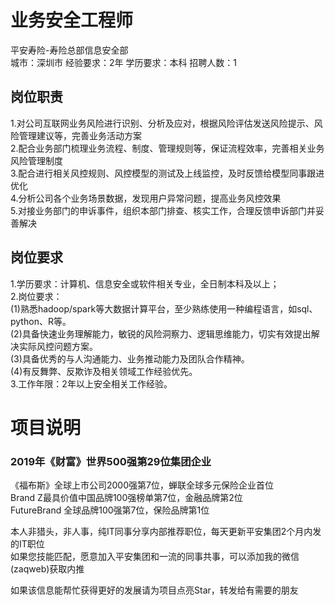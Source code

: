 # 业务安全工程师
平安寿险-寿险总部信息安全部  
城市：深圳市 经验要求：2年 学历要求：本科  招聘人数：1

## 岗位职责
1.对公司互联网业务风险进行识别、分析及应对，根据风险评估发送风险提示、风险管理建议等，完善业务活动方案   
2.配合业务部门梳理业务流程、制度、管理规则等，保证流程效率，完善相关业务风险管理制度   
3.配合进行相关风控规则、风控模型的测试及上线监控，及时反馈给模型同事跟进优化   
4.分析公司各个业务场景数据，发现用户异常问题，提高业务风控效果   
5.对接业务部门的申诉事件，组织本部门排查、核实工作，合理反馈申诉部门并妥善解决

## 岗位要求
1.学历要求：计算机、信息安全或软件相关专业，全日制本科及以上；   
2.岗位要求：   
(1)熟悉hadoop/spark等大数据计算平台，至少熟练使用一种编程语言，如sql、python、R等。   
(2)具备快速业务理解能力，敏锐的风险洞察力、逻辑思维能力，切实有效提出解决实际风控问题方案。   
(3)具备优秀的与人沟通能力、业务推动能力及团队合作精神。   
(4)有反舞弊、反欺诈及相关领域工作经验优先。   
3.工作年限：2年以上安全相关工作经验。

# 项目说明

### 2019年《财富》世界500强第29位集团企业
《福布斯》全球上市公司2000强第7位，蝉联全球多元保险企业首位  
Brand Z最具价值中国品牌100强榜单第7位，金融品牌第2位  
FutureBrand 全球品牌100强第7位，保险品牌第1位

本人非猎头，非人事，纯IT同事分享内部推荐职位，每天更新平安集团2个月内发的IT职位  
如果您技能匹配，愿意加入平安集团和一流的同事共事，可以添加我的微信(zaqweb)获取内推 

如果该信息能帮忙获得更好的发展请为项目点亮Star，转发给有需要的朋友





